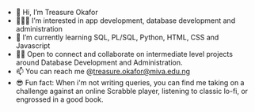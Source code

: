 - 🌸 Hi, I’m Treasure Okafor
- 👩🏽‍💻 I’m interested in app development, database development and administration
- 🌱 I’m currently learning SQL, PL/SQL, Python, HTML, CSS and Javascript
- 👯‍♀️ Open to connect and collaborate on intermediate level projects around Database Development and Administration.
- 📫 You can reach me @treasure.okafor@miva.edu.ng
- 😎 Fun fact: When i'm not writing queries, you can find me taking on a challenge against an online Scrabble player, listening to classic lo-fi, or engrossed in a good book.

<!---
Diogo-dinma/Diogo-dinma is a ✨ special ✨ repository because its `README.md` (this file) appears on your GitHub profile.
You can click the Preview link to take a look at your changes.
--->
